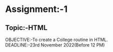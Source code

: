  # Assignment:-1
 ## Topic:-HTML
 OBJECTIVE:-To create a College routine in HTML.<br>
 DEADLINE:-23rd November 2022(Before 12 PM)




